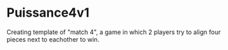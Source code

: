 # Puissance4v1
 Creating template of "match 4", a game in which 2 players try to align four pieces next to eachother to win.
